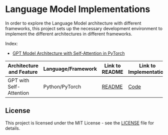 # Language Model Implementations

In order to explore the Language Model architecture with different frameworks,
this project sets up the necessary development environment to implement the
different architectures in different frameworks.

Index:

- [GPT Model Architecture with Self-Attention in PyTorch](pytorch/README.md)

<!-- transform the above in a table with Architecture, Feature, Language/Framework, Link to readme, link to implementation -->


| Architecture and Feature | Language/Framework | Link to README | Link to Implementation |
|--------------------------|--------------------|----------------|------------------------|
| GPT with Self-Attention  | Python/PyTorch     | [README](pytorch/README.md) | [Code](pytorch/mygpt/gpt.py) |

## License

This project is licensed under the MIT License - see the [LICENSE](LICENSE) file for details.
